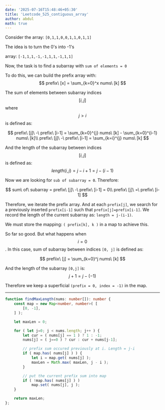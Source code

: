 ```yaml
---
date: '2025-07-16T15:48:46+05:30'
title: 'Leetcode_525_contiguous_array'
author: abdul
math: true
---
```


Consider the array: `[0,1,1,0,0,1,1,0,1,1] `

The idea is to turn the 0's into -1's

array: ` [-1,1,1,-1,-1,1,1,-1,1,1] `

Now, the task is to find a subarray with `sum of elements = 0`

To do this, we can build the prefix array with: $$ prefix\ [x] = \sum_{k=0}^x nums\ [k] $$

The sum of elements between subarray indices $$[i, j]$$ where $$j > i$$ is defined as:

$$
prefix\ [j]\ -\ prefix\ [i-1] = \sum_{k=0}^{j} nums\ [k] - \sum_{k=0}^{i-1} nums\ [k]\\
prefix\ [j]\ -\ prefix\ [i-1] = \sum_{k=i}^{j} nums\ [k]
$$

And the length of the subarray between indices $$[i,j]$$ is defined as: $$length(i,j) = j-i+1 = j-(i-1) $$

Now we are looking for `sub of subarray = 0`. Therefore:

$$ 
sum\ of\ subarray = prefix\ [j]\ -\ prefix\ [i-1] = 0\\
prefix\ [j]\ =\ prefix\ [i-1]
$$

Therefore, we iterate the prefix array. And at each `prefix[j]`, we search for a previously inserted `prefix[i-1]` such that `prefix[j]=prefix[i-1]`. We record the length of the current subarray as: `length = j-(i-1)`.

We must store the mapping: `( prefix[k], k )` in a map to achieve this.

So far so good. But what happens when $$i=0$$. In this case, sum of subarray between indices `[0, j]` is defined as: 

$$
prefiix\ [j] = \sum_{k=0}^j nums\ [k]
$$

And the length of the subarray `[0,j]` is: $$j+1 = j-(-1)$$

Therefore we keep a superficial `(prefix = 0, index = -1)` in the map.



---
```typescript []
function findMaxLength(nums: number[]): number {
    const map = new Map<number, number>( [
        [0, -1],
    ] );

    let maxLen = 0;

    for ( let j=0; j < nums.length; j++ ) {
        let cur = ( nums[j] == 1 ) ? 1 : -1;
        nums[j] = ( j==0 ) ? cur : cur + nums[j-1];

        // prefix sum occured previously at i. Length = j-i
        if ( map.has( nums[j] ) ) {
            let i = map.get( nums[j] );
            maxLen = Math.max( maxLen, j - i );
        }

        // put the current prefix sum into map
        if ( !map.has( nums[j] ) ) 
            map.set( nums[j], j );
    }

    return maxLen;
};
```
